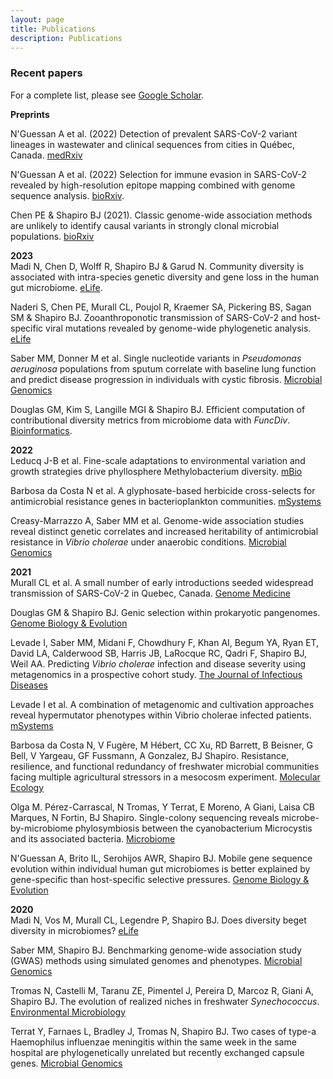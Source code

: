 ```yaml
---
layout: page
title: Publications
description: Publications
---
```


### Recent papers 
For a complete list, please see [Google Scholar](https://scholar.google.ca/citations?hl=en&user=Ohu9Gc4AAAAJ&view_op=list_works&sortby=pubdate). 
  
   
**Preprints** 

N'Guessan A et al. (2022) Detection of prevalent SARS-CoV-2 variant lineages in wastewater and clinical sequences from cities in Québec, Canada. [medRxiv](https://www.medrxiv.org/content/10.1101/2022.02.01.22270170v1)  

N'Guessan A et al. (2022) Selection for immune evasion in SARS-CoV-2 revealed by high-resolution epitope mapping combined with genome sequence analysis. [bioRxiv](https://www.biorxiv.org/content/10.1101/2022.06.01.494373v1.abstract). 

Chen PE & Shapiro BJ (2021). Classic genome-wide association methods are unlikely to identify causal variants in strongly clonal microbial populations. [bioRxiv](https://www.biorxiv.org/content/10.1101/2021.06.30.450606v1) 

**2023**  
Madi N, Chen D, Wolff R, Shapiro BJ & Garud N. Community diversity is associated with intra-species genetic diversity and gene loss in the human gut microbiome. [eLife](https://elifesciences.org/articles/78530). 

Naderi S, Chen PE, Murall CL, Poujol R, Kraemer SA, Pickering BS, Sagan SM & Shapiro BJ. Zooanthroponotic transmission of SARS-CoV-2 and host-specific viral mutations revealed by genome-wide phylogenetic analysis. [eLife](https://elifesciences.org/articles/83685)

Saber MM, Donner M et al. Single nucleotide variants in *Pseudomonas aeruginosa* populations from sputum correlate with baseline lung function and predict disease progression in individuals with cystic fibrosis. [Microbial Genomics](https://www.microbiologyresearch.org/content/journal/mgen/10.1099/mgen.0.000981) 

Douglas GM, Kim S, Langille MGI & Shapiro BJ. Efficient computation of contributional diversity metrics from microbiome data with *FuncDiv*. [Bioinformatics](https://doi.org/10.1093/bioinformatics/btac809).  

**2022**  
Leducq J-B et al. Fine-scale adaptations to environmental variation and growth strategies drive phyllosphere Methylobacterium diversity. [mBio](https://journals.asm.org/doi/full/10.1128/mbio.03175-21)  

Barbosa da Costa N et al. A glyphosate-based herbicide cross-selects for antimicrobial resistance genes in bacterioplankton communities. [mSystems](https://journals.asm.org/doi/full/10.1128/msystems.01482-21) 

Creasy-Marrazzo A, Saber MM et al. Genome-wide association studies reveal distinct genetic correlates and increased heritability of antimicrobial resistance in *Vibrio cholerae* under anaerobic conditions. [Microbial Genomics](https://www.microbiologyresearch.org/content/journal/mgen/10.1099/mgen.0.000905)  

**2021**   
Murall CL et al. A small number of early introductions seeded widespread transmission of SARS-CoV-2 in Quebec, Canada. [Genome Medicine](https://link.springer.com/article/10.1186/s13073-021-00986-9)  
 
Douglas GM & Shapiro BJ. Genic selection within prokaryotic pangenomes. [Genome Biology & Evolution](https://doi.org/10.1093/gbe/evab234)  

Levade I, Saber MM, Midani F, Chowdhury F, Khan AI, Begum YA, Ryan ET, David LA, Calderwood SB, Harris JB, LaRocque RC, Qadri F, Shapiro BJ, Weil AA. Predicting *Vibrio cholerae* infection and disease severity using metagenomics in a prospective cohort study. [The Journal of Infectious Diseases](https://academic.oup.com/jid/article/223/2/342/5866141) 

Levade I et al. A combination of metagenomic and cultivation approaches reveal hypermutator phenotypes within Vibrio cholerae infected patients. [mSystems](https://journals.asm.org/doi/full/10.1128/mSystems.00889-21)   

Barbosa da Costa N, V Fugère, M Hébert, CC Xu, RD Barrett, B Beisner, G Bell, V Yargeau, GF Fussmann, A Gonzalez, BJ Shapiro. Resistance, resilience, and functional redundancy of freshwater microbial communities facing multiple agricultural stressors in a mesocosm experiment. [Molecular Ecology](https://onlinelibrary.wiley.com/doi/full/10.1111/mec.16100)  

Olga M. Pérez-Carrascal, N Tromas, Y Terrat, E Moreno, A Giani, Laisa CB Marques, N Fortin, BJ Shapiro. Single-colony sequencing reveals microbe-by-microbiome phylosymbiosis between the cyanobacterium Microcystis and its associated bacteria. [Microbiome](https://microbiomejournal.biomedcentral.com/articles/10.1186/s40168-021-01140-8)  

N'Guessan A, Brito IL, Serohijos AWR, Shapiro BJ. Mobile gene sequence evolution within individual human gut microbiomes is better explained by gene-specific than host-specific selective pressures. [Genome Biology & Evolution](https://doi.org/10.1093/gbe/evab142)  

**2020**  
Madi N, Vos M, Murall CL, Legendre P, Shapiro BJ. Does diversity beget diversity in microbiomes? [eLife](https://elifesciences.org/articles/58999)  

Saber MM, Shapiro BJ. Benchmarking genome-wide association study (GWAS) methods using simulated genomes and phenotypes. [Microbial Genomics](https://www.microbiologyresearch.org/content/journal/mgen/10.1099/mgen.0.000337)  

Tromas N, Castelli M, Taranu ZE, Pimentel J, Pereira D, Marcoz R, Giani A, Shapiro BJ. The evolution of realized niches in freshwater *Synechococcus*. [Environmental Microbiology](https://ami-journals.onlinelibrary.wiley.com/doi/full/10.1111/1462-2920.14930)  

Terrat Y, Farnaes L, Bradley J, Tromas N, Shapiro BJ. Two cases of type-a Haemophilus influenzae meningitis within the same week in the same hospital are phylogenetically unrelated but recently exchanged capsule genes. [Microbial Genomics](https://www.microbiologyresearch.org/content/journal/mgen/10.1099/mgen.0.000348)  

